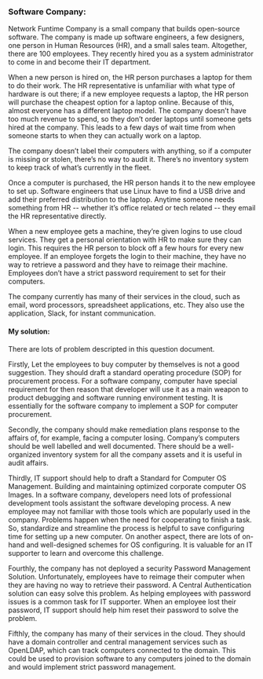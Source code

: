 ### Software Company:

Network Funtime Company is a small company that builds open-source software. The company is made up software engineers, a few designers, one person in Human Resources (HR), and a small sales team. Altogether, there are 100 employees. They recently hired you as a system administrator to come in and become their IT department.

When a new person is hired on, the HR person purchases a laptop for them to do their work. The HR representative is unfamiliar with what type of hardware is out there; if a new employee requests a laptop, the HR person will purchase the cheapest option for a laptop online. Because of this, almost everyone has a different laptop model. The company doesn’t have too much revenue to spend, so they don’t order laptops until someone gets hired at the company. This leads to a few days of wait time from when someone starts to when they can actually work on a laptop.

The company doesn’t label their computers with anything, so if a computer is missing or stolen, there’s no way to audit it. There’s no inventory system to keep track of what’s currently in the fleet.

Once a computer is purchased, the HR person hands it to the new employee to set up. Software engineers that use Linux have to find a USB drive and add their preferred distribution to the laptop. Anytime someone needs something from HR -- whether it’s office related or tech related -- they email the HR representative directly.

When a new employee gets a machine, they’re given logins to use cloud services. They get a personal orientation with HR to make sure they can login. This requires the HR person to block off a few hours for every new employee. If an employee forgets the login to their machine, they have no way to retrieve a password and they have to reimage their machine. Employees don’t have a strict password requirement to set for their computers.

The company currently has many of their services in the cloud, such as email, word processors, spreadsheet applications, etc. They also use the application, Slack, for instant communication.

<h4>My solution:</h4>
<p>
There are lots of problem descripted in this question document. 

Firstly, Let the employees to buy computer by themselves is not a good suggestion. They should draft a standard operating procedure (SOP) for procurement process. For a software company, computer have special requirement for then reason that developer will use it as a main weapon to product debugging and software running environment testing. It is essentially for the software company to implement a SOP for computer procurement. 

Secondly, the company should make remediation plans response to the affairs of, for example, facing a computer losing. Company’s computers should be well labelled and well documented. There should be a well-organized inventory system for all the company assets and it is useful in audit affairs.

Thirdly, IT support should help to draft a Standard for Computer OS Management. Building and maintaining optimized corporate computer OS Images. In a software company, developers need lots of professional development tools assistant the software developing process. A new employee may not familiar with those tools which are popularly used in the company. Problems happen when the need for cooperating to finish a task. So, standardize and streamline the process is helpful to save configuring time for setting up a new computer. On another aspect, there are lots of on-hand and well-designed schemes for OS configuring. It is valuable for an IT supporter to learn and overcome this challenge.

Fourthly, the company has not deployed a security Password Management Solution. Unfortunately, employees have to reimage their computer when they are having no way to retrieve their password. A Central Authentication solution can easy solve this problem. As helping employees with password issues is a common task for IT supporter. When an employee lost their password, IT support should help him reset their password to solve the problem.

Fifthly, the company has many of their services in the cloud. They should have a domain controller and central management services such as OpenLDAP, which can track computers connected to the domain. This could be used to provision software to any computers joined to the domain and would implement strict password management.
</p>
